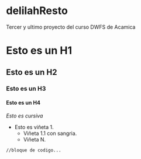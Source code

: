 # delilahResto
Tercer y ultimo proyecto del curso DWFS de Acamica
# Esto es un H1
## Esto es un H2
### Esto es un H3
#### Esto es un H4
*Esto es cursiva*
- Esto es viñeta 1.
  - Viñeta 1.1 con sangria.
  - Viñeta N.
```
//bloque de codigo...
```

